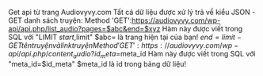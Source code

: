 Get api từ trang Audiovyvy.com
Tất cả dữ liệu được xử lý trả về kiểu JSON
-GET danh sách truyện:
Method 'GET':https://audiovyvy.com/wp-api/api.php/list_audio?pages=$abc&end=$xyz
Hàm này được viết trong SQL với  "LIMIT $start,$limit"
$abc= là trang hiện tại của bạn!
$end = limit
-GET tên truyện và link truyện
Method 'GET':https://audiovyvy.com/wp-api/api.php/content_audio?id_meta=$meta_id
Hàm này được viết trong SQL với "meta_id=$id_meta"
$meta_id là id trong bảng dữ liệu!
